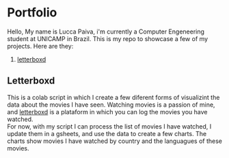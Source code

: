 # Portfolio

Hello,
My name is Lucca Paiva, i'm currently a Computer Engeneering student at UNICAMP in Brazil. This is my repo to showcase a few of my projects.
Here are they:

1. [letterboxd](https://github.com/LuccaPaiva/portfolio/tree/main/letterboxd)


## Letterboxd

This is a colab script in which I create a few diferent forms of visualizint the data about the movies I have seen. Watching movies is a passion of mine, and [letterboxd](https://letterboxd.com/) is a plataform in which you can log the movies you have watched.  
For now, with my script I can process the list of movies I have watched, I update them in a gsheets, and use the data to create a few charts. The charts show movies I have watched by country and the languagues of these movies.
